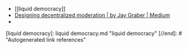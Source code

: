 - [[liquid democracy]]
-  [Designing decentralized moderation | by Jay Graber | Medium](https://jaygraber.medium.com/designing-decentralized-moderation-a76430a8eab)
-  

[//begin]: # "Autogenerated link references for markdown compatibility"
[liquid democracy]: liquid democracy.md "liquid democracy"
[//end]: # "Autogenerated link references"